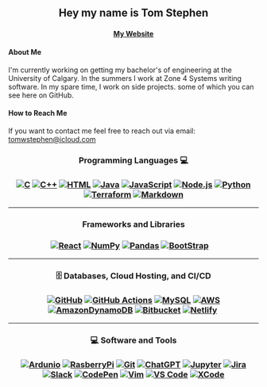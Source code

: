 ## <p align="center">Hey my name is Tom Stephen</p>
#### <p align="center">[My Website](https://www.tomstephen.ca/)</p>

#### About Me
I'm currently working on getting my bachelor's of engineering at the University of Calgary. In the summers I work at Zone 4 Systems writing software. In my spare time, I work on side projects. some of which you can see here on GitHub. 

#### How to Reach Me
If you want to contact me feel free to reach out via email: tomwstephen@icloud.com



<h3 align="center">Programming Languages 💻<h3>
<p align='center'>
<a href='#'><img alt='C' src='https://img.shields.io/badge/c-%2300599C.svg?style=for-the-badge&logo=c&logoColor=white'/></a>
<a href='#'><img alt='C++' src='https://img.shields.io/badge/c++-%2300599C.svg?style=for-the-badge&logo=c%2B%2B&logoColor=white'/></a>
<a href='#'><img alt='HTML' src='https://img.shields.io/badge/html5-%23E34F26.svg?style=for-the-badge&logo=html5&logoColor=white'/></a>
<a href='#'><img alt='Java' src='https://img.shields.io/badge/java-%23ED8B00.svg?style=for-the-badge&logo=openjdk&logoColor=white'/></a>
<a href='#'><img alt='JavaScript' src='https://img.shields.io/badge/javascript-%23323330.svg?style=for-the-badge&logo=javascript&logoColor=%23F7DF1E'/></a>
<a href='#'><img alt='Node.js' src='https://img.shields.io/badge/node.js-6DA55F?style=for-the-badge&logo=node.js&logoColor=white'/></a>
<a href='#'><img alt='Python' src='https://img.shields.io/badge/python-3670A0?style=for-the-badge&logo=python&logoColor=ffdd54'/></a>
<a href='#'><img alt='Terraform' src='https://img.shields.io/badge/terraform-%235835CC.svg?style=for-the-badge&logo=terraform&logoColor=white'/></a>
<a href='#'><img alt='Markdown' src='https://img.shields.io/badge/markdown-%23000000.svg?style=for-the-badge&logo=markdown&logoColor=white'/></a>
</p>


    

<!--![C](https://img.shields.io/badge/c-%2300599C.svg?style=for-the-badge&logo=c&logoColor=white)
![C++](https://img.shields.io/badge/c++-%2300599C.svg?style=for-the-badge&logo=c%2B%2B&logoColor=white)
![HTML5](https://img.shields.io/badge/html5-%23E34F26.svg?style=for-the-badge&logo=html5&logoColor=white)
![Java](https://img.shields.io/badge/java-%23ED8B00.svg?style=for-the-badge&logo=openjdk&logoColor=white)
![JavaScript](https://img.shields.io/badge/javascript-%23323330.svg?style=for-the-badge&logo=javascript&logoColor=%23F7DF1E)
![NodeJS](https://img.shields.io/badge/node.js-6DA55F?style=for-the-badge&logo=node.js&logoColor=white)
![Python](https://img.shields.io/badge/python-3670A0?style=for-the-badge&logo=python&logoColor=ffdd54)
![Terraform](https://img.shields.io/badge/terraform-%235835CC.svg?style=for-the-badge&logo=terraform&logoColor=white)
![Markdown](https://img.shields.io/badge/markdown-%23000000.svg?style=for-the-badge&logo=markdown&logoColor=white)
-->


<hr/><h3 align="center">Frameworks and Libraries<h3>
<p align='center'>
<a href='#'><img alt='React' src='https://img.shields.io/badge/react-%2320232a.svg?style=for-the-badge&logo=react&logoColor=%2361DAFB'/></a>
<a href='#'><img alt='NumPy' src='https://img.shields.io/badge/numpy-%23013243.svg?style=for-the-badge&logo=numpy&logoColor=white'/></a>
<a href='#'><img alt='Pandas' src='https://img.shields.io/badge/pandas-%23150458.svg?style=for-the-badge&logo=pandas&logoColor=white'/></a>
<a href='#'><img alt='BootStrap' src='https://img.shields.io/badge/bootstrap-%238511FA.svg?style=for-the-badge&logo=bootstrap&logoColor=white'/></a>
<a href='#'><img alt='' src=''/></a>
<a href='#'><img alt='' src=''/></a>
<a href='#'><img alt='' src=''/></a>
<a href='#'><img alt='' src=''/></a>

<!--![React](https://img.shields.io/badge/react-%2320232a.svg?style=for-the-badge&logo=react&logoColor=%2361DAFB)
![NumPy](https://img.shields.io/badge/numpy-%23013243.svg?style=for-the-badge&logo=numpy&logoColor=white)
![Pandas](https://img.shields.io/badge/pandas-%23150458.svg?style=for-the-badge&logo=pandas&logoColor=white)
![Bootstrap](https://img.shields.io/badge/bootstrap-%238511FA.svg?style=for-the-badge&logo=bootstrap&logoColor=white)-->
    
</p>
    
<hr/><h3 align="center">🗄️ Databases, Cloud Hosting, and CI/CD<h3>
<p align="center">
<a href='#'><img alt='GitHub' src='https://img.shields.io/badge/github-%23121011.svg?style=for-the-badge&logo=github&logoColor=white'/></a>
<a href='#'><img alt='GitHub Actions' src='https://img.shields.io/badge/github%20actions-%232671E5.svg?style=for-the-badge&logo=githubactions&logoColor=white'/></a>
<a href='#'><img alt='MySQL' src='https://img.shields.io/badge/mysql-%2300f.svg?style=for-the-badge&logo=mysql&logoColor=white'/></a>
<a href='#'><img alt='AWS' src='https://img.shields.io/badge/AWS-%23FF9900.svg?style=for-the-badge&logo=amazon-aws&logoColor=white'/></a>
<a href='#'><img alt='AmazonDynamoDB' src='https://img.shields.io/badge/Amazon%20DynamoDB-4053D6?style=for-the-badge&logo=Amazon%20DynamoDB&logoColor=white'/></a>
<a href='#'><img alt='Bitbucket' src='https://img.shields.io/badge/bitbucket-%230047B3.svg?style=for-the-badge&logo=bitbucket&logoColor=white'/></a>
<a href='#'><img alt='Netlify' src='https://img.shields.io/badge/netlify-%23000000.svg?style=for-the-badge&logo=netlify&logoColor=#00C7B7'/></a>
<a href='#'><img alt='' src=''/></a>
</p>
    
<!--![GitHub](https://img.shields.io/badge/github-%23121011.svg?style=for-the-badge&logo=github&logoColor=white)
![GitHub Actions](https://img.shields.io/badge/github%20actions-%232671E5.svg?style=for-the-badge&logo=githubactions&logoColor=white)
![MySQL](https://img.shields.io/badge/mysql-%2300f.svg?style=for-the-badge&logo=mysql&logoColor=white)
![AWS](https://img.shields.io/badge/AWS-%23FF9900.svg?style=for-the-badge&logo=amazon-aws&logoColor=white)
![AmazonDynamoDB](https://img.shields.io/badge/Amazon%20DynamoDB-4053D6?style=for-the-badge&logo=Amazon%20DynamoDB&logoColor=white)
![Bitbucket](https://img.shields.io/badge/bitbucket-%230047B3.svg?style=for-the-badge&logo=bitbucket&logoColor=white)
![Netlify](https://img.shields.io/badge/netlify-%23000000.svg?style=for-the-badge&logo=netlify&logoColor=#00C7B7)
-->

<hr/><h3 align="center">💻 Software and Tools<h3>
<p align="center">
<a href='#'><img alt='Ardunio' src='https://img.shields.io/badge/-Arduino-00979D?style=for-the-badge&logo=Arduino&logoColor=white)'/></a>
<a href='#'><img alt='RasberryPi' src='https://img.shields.io/badge/-RaspberryPi-C51A4A?style=for-the-badge&logo=Raspberry-Pi'/></a>
<a href='#'><img alt='Git' src='https://img.shields.io/badge/git-%23F05033.svg?style=for-the-badge&logo=git&logoColor=white'/></a>
<a href='#'><img alt='ChatGPT' src='https://img.shields.io/badge/chatGPT-74aa9c?style=for-the-badge&logo=openai&logoColor=white'/></a>
<a href='#'><img alt='Jupyter' src='https://img.shields.io/badge/jupyter-%23FA0F00.svg?style=for-the-badge&logo=jupyter&logoColor=white'/></a>
<a href='#'><img alt='Jira' src='https://img.shields.io/badge/jira-%230A0FFF.svg?style=for-the-badge&logo=jira&logoColor=white'/></a>
<a href='#'><img alt='Slack' src='https://img.shields.io/badge/Slack-4A154B?style=for-the-badge&logo=slack&logoColor=white)'/></a>
<a href='#'><img alt='CodePen' src='https://img.shields.io/badge/Codepen-000000?style=for-the-badge&logo=codepen&logoColor=white)'/></a>
<a href='#'><img alt='Vim' src='https://img.shields.io/badge/VIM-%2311AB00.svg?style=for-the-badge&logo=vim&logoColor=white'/></a>
<a href='#'><img alt='VS Code' src='https://img.shields.io/badge/Visual%20Studio%20Code-0078d7.svg?style=for-the-badge&logo=visual-studio-code&logoColor=white'/></a>
<a href='#'><img alt='XCode' src='https://img.shields.io/badge/Xcode-007ACC?style=for-the-badge&logo=Xcode&logoColor=white'/></a>


    
<!--![Arduino](https://img.shields.io/badge/-Arduino-00979D?style=for-the-badge&logo=Arduino&logoColor=white)
![Raspberry Pi](https://img.shields.io/badge/-RaspberryPi-C51A4A?style=for-the-badge&logo=Raspberry-Pi)
![Git](https://img.shields.io/badge/git-%23F05033.svg?style=for-the-badge&logo=git&logoColor=white)
![ChatGPT](https://img.shields.io/badge/chatGPT-74aa9c?style=for-the-badge&logo=openai&logoColor=white)
![Jupyter Notebook](https://img.shields.io/badge/jupyter-%23FA0F00.svg?style=for-the-badge&logo=jupyter&logoColor=white)
![Jira](https://img.shields.io/badge/jira-%230A0FFF.svg?style=for-the-badge&logo=jira&logoColor=white)
![Vim](https://img.shields.io/badge/VIM-%2311AB00.svg?style=for-the-badge&logo=vim&logoColor=white)
![Slack](https://img.shields.io/badge/Slack-4A154B?style=for-the-badge&logo=slack&logoColor=white)
![CodePen](https://img.shields.io/badge/Codepen-000000?style=for-the-badge&logo=codepen&logoColor=white)
![Visual Studio Code](https://img.shields.io/badge/Visual%20Studio%20Code-0078d7.svg?style=for-the-badge&logo=visual-studio-code&logoColor=white)
![Xcode](https://img.shields.io/badge/Xcode-007ACC?style=for-the-badge&logo=Xcode&logoColor=white)
-->

</p>


